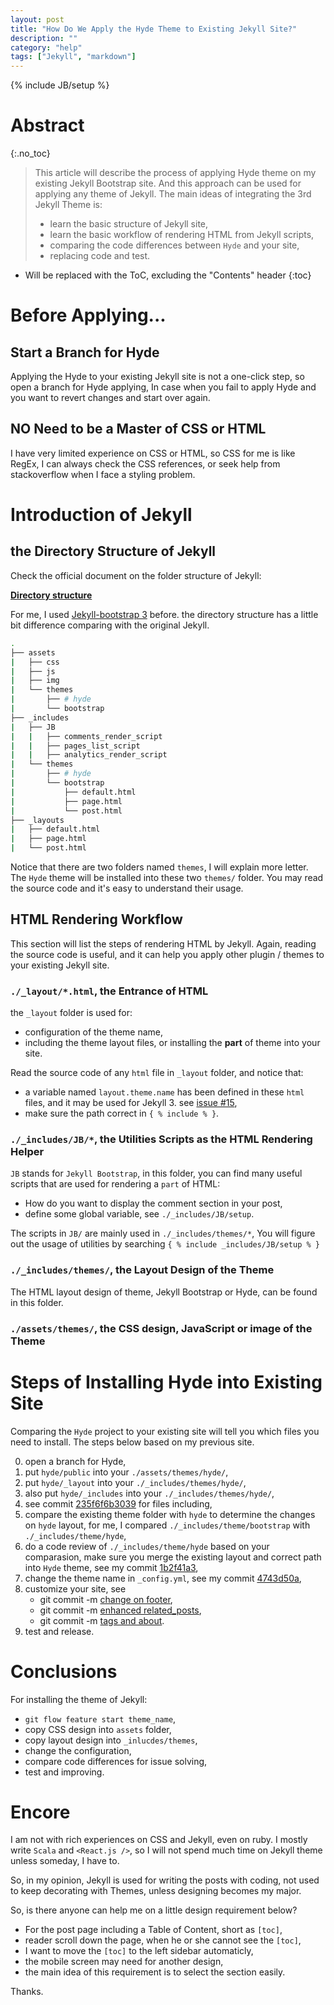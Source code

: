 ```yaml
---
layout: post
title: "How Do We Apply the Hyde Theme to Existing Jekyll Site?"
description: ""
category: "help"
tags: ["Jekyll", "markdown"]
---
```

{% include JB/setup %}



# Abstract
{:.no_toc}

> This article will describe the process of applying Hyde theme on my existing Jekyll Bootstrap site.
> And this approach can be used for applying any theme of Jekyll. The main ideas of integrating the 3rd Jekyll Theme
> is:
> 
> * learn the basic structure of Jekyll site,
> * learn the basic workflow of rendering HTML from Jekyll scripts,
> * comparing the code differences between `Hyde` and your site,
> * replacing code and test.

<!--more-->

* Will be replaced with the ToC, excluding the "Contents" header
{:toc}

# Before Applying...

## Start a Branch for Hyde

Applying the Hyde to your existing Jekyll site is not a one-click step, so open a branch for Hyde applying, 
In case when you fail to apply Hyde and you want to revert changes and start over again.

## NO Need to be a Master of CSS or HTML

I have very limited experience on CSS or HTML, so CSS for me is like RegEx, I can always check the CSS references, 
or seek help from stackoverflow when I face a styling problem.

# Introduction of Jekyll

## the Directory Structure of Jekyll

Check the official document on the folder structure of Jekyll:

__[Directory structure](https://jekyllrb.com/docs/structure/)__

For me, I used [Jekyll-bootstrap 3](https://github.com/dbtek/jekyll-bootstrap-3) before.
the directory structure has a little bit difference comparing with the original Jekyll.

```bash
.
├── assets
|   ├── css
|   ├── js
|   ├── img
|   └── themes
|       ├── # hyde
|       └── bootstrap
├── _includes
|   ├── JB
|   |   ├── comments_render_script
|   |   ├── pages_list_script
|   |   ├── analytics_render_script
|   └── themes
|       ├── # hyde
|       └── bootstrap
|           ├── default.html
|           ├── page.html
|           └── post.html
├── _layouts
|   ├── default.html
|   ├── page.html
|   └── post.html
```

Notice that there are two folders named `themes`, I will explain more letter.
The `Hyde` theme will be installed into these two `themes/` folder.
You may read the source code and it's easy to understand their usage.

## HTML Rendering Workflow

This section will list the steps of rendering HTML by Jekyll.
Again, reading the source code is useful, and it can help you apply other plugin / themes
to your existing Jekyll site.

### `./_layout/*.html`, the Entrance of HTML

the `_layout` folder is used for:

* configuration of the theme name, 
* including the theme layout files, or installing the __part__ of theme into your site.

Read the source code of any `html` file in `_layout` folder, and notice that:

* a variable named `layout.theme.name` has been defined in these `html` files, and it may be used for Jekyll 3. 
  see [issue #15](https://github.com/scotv/scotv.github.com/issues/15#issuecomment-195689664),
* make sure the path correct in `{ % include % }`.

### `./_includes/JB/*`, the Utilities Scripts as the HTML Rendering Helper

`JB` stands for `Jekyll Bootstrap`, in this folder, you can find many useful scripts that are used for 
rendering a `part` of HTML: 

* How do you want to display the comment section in your post,
* define some global variable, see `./_includes/JB/setup`.

The scripts in `JB/` are mainly used in `./_includes/themes/*`, 
You will figure out the usage of utilities by searching `{ % include _includes/JB/setup % }`


### `./_includes/themes/`, the Layout Design of the Theme

The HTML layout design of theme, Jekyll Bootstrap or Hyde, can be found in this folder.

### `./assets/themes/`, the CSS design, JavaScript or image of the Theme

# Steps of Installing Hyde into Existing Site

Comparing the `Hyde` project to your existing site will tell you which files you need 
to install. The steps below based on my previous site.

0. open a branch for Hyde,
0. put `hyde/public` into your `./assets/themes/hyde/`,
0. put `hyde/_layout` into your `./_includes/themes/hyde/`,
0. also put `hyde/_includes` into your `./_includes/themes/hyde/`,
0. see commit [235f6f6b3039](https://github.com/scotv/scotv.github.com/commit/235f6f6b303988a2208404ea071c9b2c05a97031?diff=split)
   for files including,
0. compare the existing theme folder with `hyde` to determine the changes on `hyde` layout, for me,
   I compared `./_includes/theme/bootstrap` with `./_includes/theme/hyde`,
0. do a code review of `./_includes/theme/hyde` based on your comparasion, make sure you merge the existing layout and 
   correct path into `Hyde` theme, see my commit
   [1b2f41a3](https://github.com/scotv/scotv.github.com/commit/1b2f41a34f3a81e7789a4dcaf4750163ef7fda28),
0. change the theme name in `_config.yml`, see my commit 
   [4743d50a](https://github.com/scotv/scotv.github.com/commit/4743d50aa0a04456005b1ced9c480880e342dd69),
0. customize your site, see 
   * git commit -m [change on footer](https://github.com/scotv/scotv.github.com/commit/b3c26850d164f77485e1c3cd041a61680cffc92c), 
   * git commit -m [enhanced related_posts](https://github.com/scotv/scotv.github.com/commit/4291fdc0dc42ad18d5fd72c1fbf2fd92d6a60fd9), 
   * git commit -m [tags and about](https://github.com/scotv/scotv.github.com/commit/89e9d8fdd22780d714f5fe12ae2180be0e5c1074).
0. test and release.

# Conclusions

For installing the theme of Jekyll:

* `git flow feature start theme_name`,
* copy CSS design into `assets` folder,
* copy layout design into `_inlucdes/themes`,
* change the configuration,
* compare code differences for issue solving,
* test and improving.


# Encore

I am not with rich experiences on CSS and Jekyll, even on ruby. I mostly
write `Scala` and `<React.js />`, so I will not spend much time on Jekyll
theme unless someday, I have to.

So, in my opinion, Jekyll is used for writing the posts with coding, not used to 
keep decorating with Themes, unless designing becomes my major.

So, is there anyone can help me on a little design requirement below?

* For the post page including a Table of Content, short as `[toc]`, 
* reader scroll down the page, when he or she cannot see the `[toc]`,
* I want to move the `[toc]` to the left sidebar automaticly,
* the mobile screen may need for another design,
* the main idea of this requirement is to select the section easily.

Thanks.